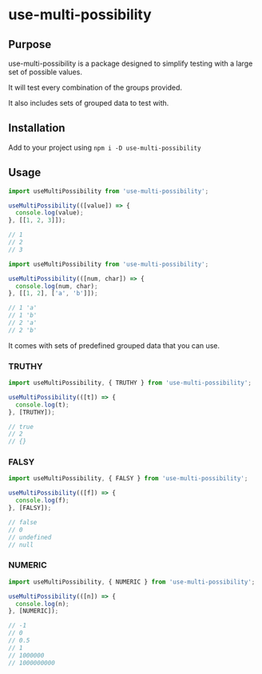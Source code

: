 # use-multi-possibility

## Purpose

use-multi-possibility is a package designed to simplify testing with a large set of possible values.

It will test every combination of the groups provided.

It also includes sets of grouped data to test with.

## Installation

Add to your project using `npm i -D use-multi-possibility`

## Usage

```javascript
import useMultiPossibility from 'use-multi-possibility';

useMultiPossibility(([value]) => {
  console.log(value);
}, [[1, 2, 3]]);

// 1
// 2
// 3
```

```javascript
import useMultiPossibility from 'use-multi-possibility';

useMultiPossibility(([num, char]) => {
  console.log(num, char);
}, [[1, 2], ['a', 'b']]);

// 1 'a'
// 1 'b'
// 2 'a'
// 2 'b'
```

It comes with sets of predefined grouped data that you can use.

### TRUTHY

```javascript
import useMultiPossibility, { TRUTHY } from 'use-multi-possibility';

useMultiPossibility(([t]) => {
  console.log(t);
}, [TRUTHY]);

// true
// 2
// {}
```

### FALSY

```javascript
import useMultiPossibility, { FALSY } from 'use-multi-possibility';

useMultiPossibility(([f]) => {
  console.log(f);
}, [FALSY]);

// false
// 0
// undefined
// null
```

### NUMERIC

```javascript
import useMultiPossibility, { NUMERIC } from 'use-multi-possibility';

useMultiPossibility(([n]) => {
  console.log(n);
}, [NUMERIC]);

// -1
// 0
// 0.5
// 1
// 1000000
// 1000000000
```
